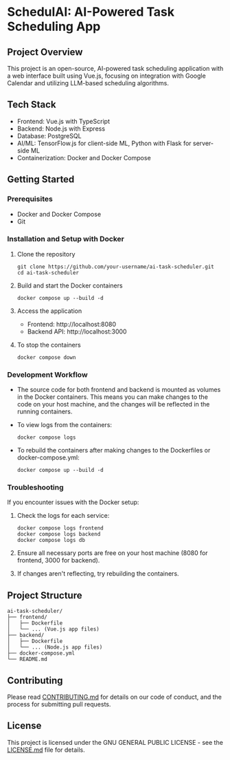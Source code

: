 # SchedulAI: AI-Powered Task Scheduling App

## Project Overview

This project is an open-source, AI-powered task scheduling application with a web interface built using Vue.js, focusing on integration with Google Calendar and utilizing LLM-based scheduling algorithms.

## Tech Stack

- Frontend: Vue.js with TypeScript
- Backend: Node.js with Express
- Database: PostgreSQL
- AI/ML: TensorFlow.js for client-side ML, Python with Flask for server-side ML
- Containerization: Docker and Docker Compose

## Getting Started

### Prerequisites

- Docker and Docker Compose
- Git

### Installation and Setup with Docker

1. Clone the repository

   ```
   git clone https://github.com/your-username/ai-task-scheduler.git
   cd ai-task-scheduler
   ```

2. Build and start the Docker containers

   ```
   docker compose up --build -d
   ```

3. Access the application

   - Frontend: http://localhost:8080
   - Backend API: http://localhost:3000

4. To stop the containers
   ```
   docker compose down
   ```

### Development Workflow

- The source code for both frontend and backend is mounted as volumes in the Docker containers. This means you can make changes to the code on your host machine, and the changes will be reflected in the running containers.

- To view logs from the containers:

  ```
  docker compose logs
  ```

- To rebuild the containers after making changes to the Dockerfiles or docker-compose.yml:
  ```
  docker compose up --build -d
  ```

### Troubleshooting

If you encounter issues with the Docker setup:

1. Check the logs for each service:

   ```
   docker compose logs frontend
   docker compose logs backend
   docker compose logs db
   ```

2. Ensure all necessary ports are free on your host machine (8080 for frontend, 3000 for backend).

3. If changes aren't reflecting, try rebuilding the containers.

## Project Structure

```
ai-task-scheduler/
├── frontend/
│   ├── Dockerfile
│   └── ... (Vue.js app files)
├── backend/
│   ├── Dockerfile
│   └── ... (Node.js app files)
├── docker-compose.yml
└── README.md
```

## Contributing

Please read [CONTRIBUTING.md](CONTRIBUTING.md) for details on our code of conduct, and the process for submitting pull requests.

## License

This project is licensed under the GNU GENERAL PUBLIC LICENSE - see the [LICENSE.md](LICENSE.md) file for details.
